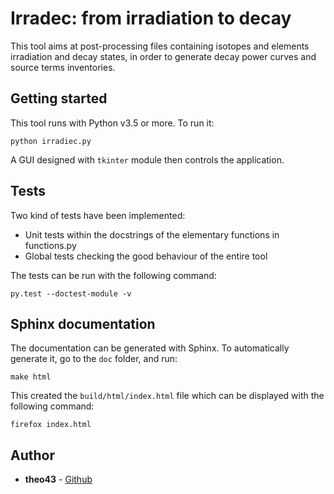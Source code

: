 # Irradec: from irradiation to decay
This tool aims at post-processing files containing isotopes and elements irradiation and decay states, in order to generate decay power curves and source terms inventories.

## Getting started
This tool runs with Python v3.5 or more. To run it:
```
python irradiec.py
```
A GUI designed with `tkinter` module then controls the application.

## Tests
Two kind of tests have been implemented:
- Unit tests within the docstrings of the elementary functions in functions.py
- Global tests checking the good behaviour of the entire tool

The tests can be run with the following command:
```
py.test --doctest-module -v
```

## Sphinx documentation
The documentation can be generated with Sphinx. To automatically generate it, go to the `doc` folder, and run:
```
make html
```

This created the `build/html/index.html` file which can be displayed with the following command:
```
firefox index.html
```

## Author
* **theo43** - [Github](https://github.com/theo43)

